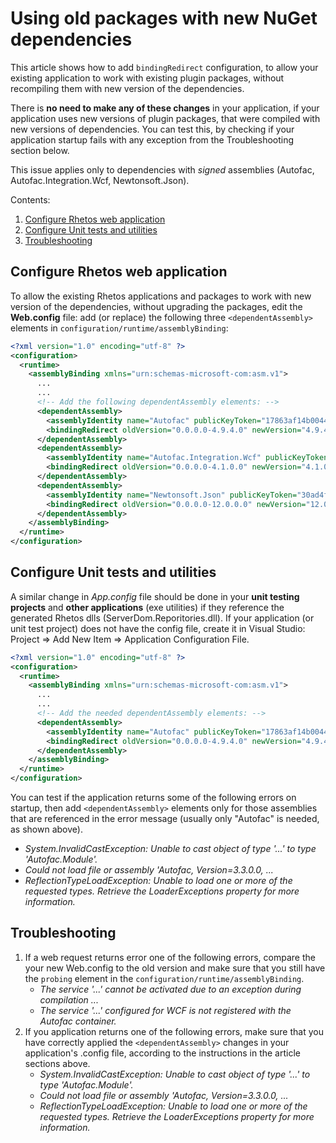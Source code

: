 # Using old packages with new NuGet dependencies

This article shows how to add `bindingRedirect` configuration,
to allow your existing application to work with existing plugin packages,
without recompiling them with new version of the dependencies.

There is **no need to make any of these changes** in your application,
if your application uses new versions of plugin packages,
that were compiled with new versions of dependencies.
You can test this, by checking if your application startup fails with any exception
from the Troubleshooting section below.

This issue applies only to dependencies with *signed* assemblies
(Autofac, Autofac.Integration.Wcf, Newtonsoft.Json).

Contents:

1. [Configure Rhetos web application](#configure-rhetos-web-application)
2. [Configure Unit tests and utilities](#configure-unit-tests-and-utilities)
3. [Troubleshooting](#troubleshooting)

## Configure Rhetos web application

To allow the existing Rhetos applications and packages to work with new version of the
dependencies, without upgrading the packages, edit the **Web.config** file:
add (or replace) the following three `<dependentAssembly>` elements in `configuration/runtime/assemblyBinding`:

```xml
<?xml version="1.0" encoding="utf-8" ?>
<configuration>
  <runtime>
    <assemblyBinding xmlns="urn:schemas-microsoft-com:asm.v1">
      ...
      ...
      <!-- Add the following dependentAssembly elements: -->
      <dependentAssembly>
        <assemblyIdentity name="Autofac" publicKeyToken="17863af14b0044da" culture="neutral" />
        <bindingRedirect oldVersion="0.0.0.0-4.9.4.0" newVersion="4.9.4.0" />
      </dependentAssembly>
      <dependentAssembly>
        <assemblyIdentity name="Autofac.Integration.Wcf" publicKeyToken="17863af14b0044da" culture="neutral" />
        <bindingRedirect oldVersion="0.0.0.0-4.1.0.0" newVersion="4.1.0.0" />
      </dependentAssembly>
      <dependentAssembly>
        <assemblyIdentity name="Newtonsoft.Json" publicKeyToken="30ad4fe6b2a6aeed" culture="neutral" />
        <bindingRedirect oldVersion="0.0.0.0-12.0.0.0" newVersion="12.0.0.0" />
      </dependentAssembly>
    </assemblyBinding>
  </runtime>
</configuration>
```

## Configure Unit tests and utilities

A similar change in *App.config* file should be done in your **unit testing projects**
and **other applications** (exe utilities) if they reference the generated Rhetos dlls (ServerDom.Reporitories.dll).
If your application (or unit test project) does not have the config file,
create it in Visual Studio: Project => Add New Item => Application Configuration File.

```xml
<?xml version="1.0" encoding="utf-8" ?>
<configuration>
  <runtime>
    <assemblyBinding xmlns="urn:schemas-microsoft-com:asm.v1">
      ...
      ...
      <!-- Add the needed dependentAssembly elements: -->
      <dependentAssembly>
        <assemblyIdentity name="Autofac" publicKeyToken="17863af14b0044da" culture="neutral" />
        <bindingRedirect oldVersion="0.0.0.0-4.9.4.0" newVersion="4.9.4.0" />
      </dependentAssembly>
    </assemblyBinding>
  </runtime>
</configuration>
```

You can test if the application returns some of the following errors on startup,
then add `<dependentAssembly>` elements only for those assemblies that are referenced
in the error message (usually only "Autofac" is needed, as shown above).

* *System.InvalidCastException: Unable to cast object of type '...' to type 'Autofac.Module'.*
* *Could not load file or assembly 'Autofac, Version=3.3.0.0, ...*
* *ReflectionTypeLoadException: Unable to load one or more of the requested types. Retrieve the LoaderExceptions property for more information.*

## Troubleshooting

1. If a web request returns error one of the following errors,
   compare the your new Web.config to the old version and
   make sure that you still have the `probing` element in the `configuration/runtime/assemblyBinding`.
   * *The service '...' cannot be activated due to an exception during compilation ...*
   * *The service '...' configured for WCF is not registered with the Autofac container.*
2. If you application returns one of the following errors, make sure that you have correctly
   applied the `<dependentAssembly>` changes in your application's .config file,
   according to the instructions in the article sections above.
   * *System.InvalidCastException: Unable to cast object of type '...' to type 'Autofac.Module'.*
   * *Could not load file or assembly 'Autofac, Version=3.3.0.0, ...*
   * *ReflectionTypeLoadException: Unable to load one or more of the requested types. Retrieve the LoaderExceptions property for more information.*

